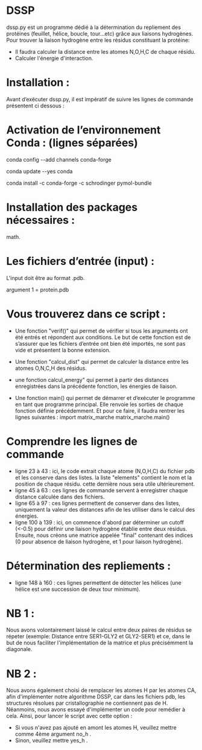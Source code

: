 # DSSP
dssp.py est un programme dédié à la détermination du repliement des protéines (feuillet, hélice, boucle, tour...etc) grâce aux liaisons hydrogènes.
Pour trouver la liaison hydrogène entre les résidus constituant la protéine:

- Il faudra calculer la distance entre les atomes N,O,H,C de chaque résidu.
- Calculer l'énergie d'interaction.

# Installation :

Avant d’exécuter dssp.py, il est impératif de suivre les lignes de commande présentent ci dessous : 

# Activation de l’environnement Conda : (lignes séparées)

conda config --add channels conda-forge

conda update --yes conda

conda install -c conda-forge -c schrodinger pymol-bundle

# Installation des packages nécessaires : 
math.

# Les fichiers d’entrée (input) : 

L'input doit être au format .pdb.

argument 1 = protein.pdb

# Vous trouverez dans ce script :

- Une fonction "verif()"  qui permet de vérifier si tous les arguments ont été entrés et répondent aux conditions. Le but de cette fonction est de s’assurer que les fichiers d’entrée ont bien été importés, ne sont pas vide et présentent la bonne extension.

- Une fonction "calcul_dist" qui permet de calculer la distance entre les atomes O,N,C,H des résidus.

- une fonction calcul_energy" qui permet à partir des distances enregistrées dans la précédente fonction, les énergies de liaison.

- Une fonction main() qui permet de démarrer et d’exécuter le programme en tant que programme principal. Elle renvoie les sorties de chaque fonction définie précédemment. Et pour ce faire, il faudra rentrer les lignes suivantes : 
import matrix_marche
matrix_marche.main()
		
# Comprendre les lignes de commande
- ligne 23 à 43 : ici, le code extrait chaque atome (N,O,H,C) du fichier pdb et les conserve dans des listes. la liste "elements" contient le nom et la position de chaque résidu. cette dernière nous sera utile ultérieurement.
- ligne 45 à 63 : ces lignes de commande servent à enregistrer chaque distance calculée dans des fichiers.
- ligne 65 à 97 : ces lignes permettent de conserver dans des listes, uniquement la valeur des distances afin de les utiliser dans le calcul des énergies.
- ligne 100 à 139 : ici, on commence d'abord par déterminer un cutoff (<-0.5) pour définir une liaison hydrogène établie entre deux résidus. Ensuite, nous créons une matrice appelée "final" contenant des indices (0 pour absence de liaison hydrogène, et 1 pour liaison hydrogène).

# Détermination des repliements : 

- ligne 148 à 160 : ces lignes permettent de détecter les hélices (une hélice est une succession de deux tour minimum).

# NB 1 : 
Nous avons volontairement laissé le calcul entre deux paires de résidus se répeter (exemple: Distance entre SER1-GLY2 et GLY2-SER1) et ce, dans le but de nous faciliter l'implémentation de la matrice et plus précisémment la diagonale.
# NB 2 :
Nous avons également choisi de remplacer les atomes H par les atomes CA, afin d'implémenter notre algorithme DSSP, car dans les fichiers pdb, les structures résolues par cristallographie ne contiennent pas de H. Néanmoins, nous avons essayé d'implémenter un code pour remédier à cela. Ainsi, pour lancer le script avec cette option :
- Si vous n'avez pas ajouté en amont les atomes H, veuillez mettre comme 4ème argument no_h .
- Sinon, veuillez mettre yes_h .
